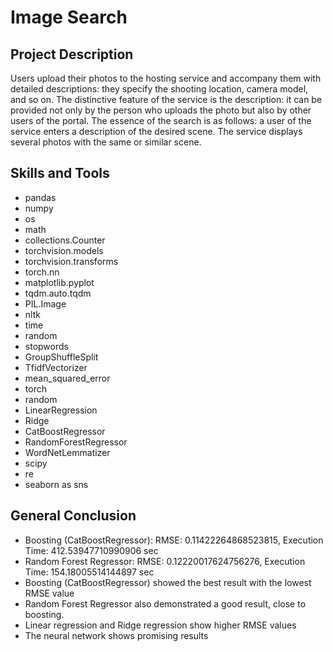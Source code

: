 # Image Search

## Project Description
Users upload their photos to the hosting service and accompany them with detailed descriptions: they specify the shooting location, camera model, and so on. The distinctive feature of the service is the description: it can be provided not only by the person who uploads the photo but also by other users of the portal. The essence of the search is as follows: a user of the service enters a description of the desired scene. The service displays several photos with the same or similar scene.

## Skills and Tools
* pandas
* numpy
* os
* math
* collections.Counter
* torchvision.models
* torchvision.transforms
* torch.nn
* matplotlib.pyplot
* tqdm.auto.tqdm
* PIL.Image
* nltk
* time
* random
* stopwords
* GroupShuffleSplit
* TfidfVectorizer
* mean_squared_error
* torch
* random
* LinearRegression
* Ridge
* CatBoostRegressor
* RandomForestRegressor
* WordNetLemmatizer
* scipy
* re
* seaborn as sns

## General Conclusion

* Boosting (CatBoostRegressor): RMSE: 0.11422264868523815, Execution Time: 412.53947710990906 sec
* Random Forest Regressor: RMSE: 0.12220017624756276, Execution Time: 154.18005514144897 sec
* Boosting (CatBoostRegressor) showed the best result with the lowest RMSE value
* Random Forest Regressor also demonstrated a good result, close to boosting.
* Linear regression and Ridge regression show higher RMSE values
* The neural network shows promising results

